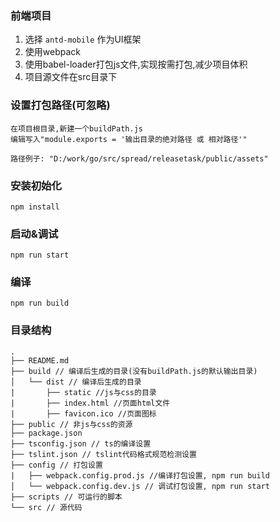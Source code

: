 ### 前端项目

1. 选择 `antd-mobile` 作为UI框架
2. 使用webpack
3. 使用babel-loader打包js文件,实现按需打包,减少项目体积
4. 项目源文件在src目录下

### 设置打包路径(可忽略)
```
在项目根目录,新建一个buildPath.js
编辑写入"module.exports = '输出目录的绝对路径 或 相对路径'"

路径例子: "D:/work/go/src/spread/releasetask/public/assets"

```

### 安装初始化
```
npm install
```

### 启动&调试
```
npm run start
```

### 编译
```
npm run build
```
### 目录结构
```
.
├── README.md
├── build // 编译后生成的目录(没有buildPath.js的默认输出目录)
│   └── dist // 编译后生成的目录
|       ├── static //js与css的目录
|       ├── index.html //页面html文件
|       ├── favicon.ico //页面图标
├── public // 非js与css的资源
├── package.json
├── tsconfig.json // ts的编译设置
├── tslint.json // tslint代码格式规范检测设置
├── config // 打包设置
|   ├── webpack.config.prod.js //编译打包设置, npm run build
│   └── webpack.config.dev.js // 调试打包设置, npm run start
├── scripts // 可运行的脚本
└── src // 源代码
```
